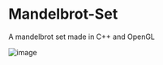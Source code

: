 # Mandelbrot-Set
A mandelbrot set made in C++ and OpenGL

![image](https://i.imgur.com/x9R61kk.png)
